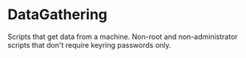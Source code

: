# DataGathering
Scripts that get data from a machine.
Non-root and non-administrator scripts that don't require keyring passwords only.
